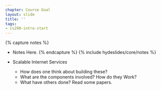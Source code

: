 ```yaml
---
chapter: Course Goal
layout: slide
title: ''
tags:
- cs290-intro-start
---
```


{% capture notes %}
* Notes Here.
{% endcapture %}
{% include hydeslides/core/notes %}

* Scalable Internet Services
  * How does one think about building these?
  * What are the components involved?  How do they Work?
  * What have others done?  Read some papers.
